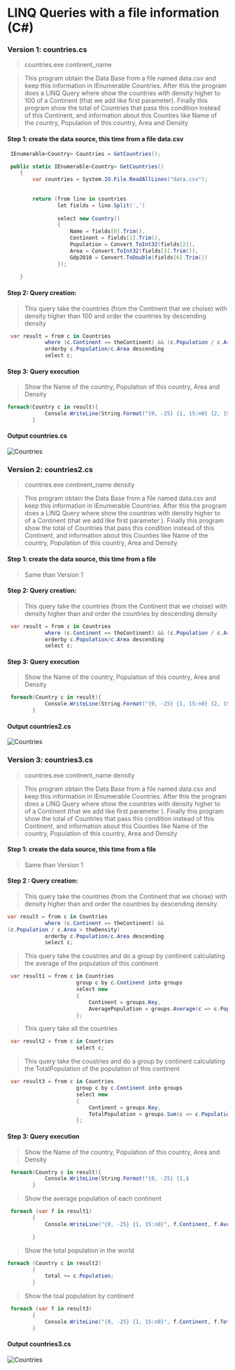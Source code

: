  # LINQ Queries with a file information (C#)

 ### Version 1: countries.cs 

 > countries.exe   continent_name

 > This program obtain the Data Base from a file 
named data.csv and keep this information in IEnumerable<Country> Countries. 
After this the program does a LINQ Query where show the countries with density higher to 100 of a 
Continent (that we add like first parameter). Finally this program show the total of Countries 
that pass this condition instead of this Continent, and information about this Counties 
like Name of the country, Population of this country, Area and Density

 #### Step 1: create the data source, this time from a file data.csv
```c#
 IEnumerable<Country> Countries = GetCountries();
```
```c#
 public static IEnumerable<Country> GetCountries()
    {
        var countries = System.IO.File.ReadAllLines("data.csv");
 
		
        return (from line in countries
                let fields = line.Split(',')
                
                select new Country()
                {
                    Name = fields[0].Trim(),
                    Continent = fields[1].Trim(),
                    Population = Convert.ToInt32(fields[2]),
                    Area = Convert.ToInt32(fields[3].Trim()),	
                    Gdp2010 = Convert.ToDouble(fields[6].Trim())
                });
               
    }
```
 #### Step 2: Query creation:

 > This query take the countries (from the 
Continent that we choise) with density higher than 
100 and order the countries by descending density 

```c#
 var result = from c in Countries
            where (c.Continent == theContinent) && (c.Population / c.Area > 100)
            orderby c.Population/c.Area descending
            select c;
```
 #### Step 3: Query execution 

 > Show the Name of the country, Population of this country, Area and Density

```c#
foreach(Country c in result){
            Console.WriteLine(String.Format("{0, -25} {1, 15:n0} {2, 15:n0} {3, 10:n1}", c.Name, c.Population, c.Area, (1.0*c.Population/c.Area)));
        }  
```
 #### Output countries.cs

 ![Countries](countries.PNG)



 ### Version 2: countries2.cs

 > countries.exe   continent_name   density

 >This program obtain the Data Base from a file named data.csv and keep this information in IEnumerable<Country> Countries.
After this the program does a LINQ Query where show the countries with density higher to <density> of a 
Continent (that we add like first parameter <continent name>).
Finally this program show the total of Countries that pass this condition instead of this 
Continent, and information about this Counties like Name of the country, Population of this 
country, Area and Density


 #### Step 1: create the data source, this time from a file
 
 > Same than Version 1

 #### Step 2: Query creation:

 > This query take the countries (from the Continent
 that we choise) with density higher than <density> and order the countries by descending density

```c#
 var result = from c in Countries
            where (c.Continent == theContinent) && (c.Population / c.Area > theDensity)
            orderby c.Population/c.Area descending
            select c;
```
 #### Step 3: Query execution

 > Show the Name of the country, Population of this
 country, Area and Density
```c#
 foreach(Country c in result){
            Console.WriteLine(String.Format("{0, -25} {1, 15:n0} {2, 15:n0} {3, 10:n1}", c.Name, c.Population, c.Area, (1.0*c.Population/c.Area)));
        }  
```
 #### Output countries2.cs

  ![Countries](countries2.PNG)

 
  ### Version 3: countries3.cs

 > countries.exe   continent_name   density

 > This program obtain the Data Base from a file 
named data.csv and keep this information in 
IEnumerable Countries. After this the program does 
a LINQ Query where show the countries with density 
higher to of a Continent (that we add like first 
parameter ). Finally this program show the total 
of Countries that pass this condition instead of 
this Continent, and information about this 
Counties like Name of the country, Population of 
this country, Area and Density

 #### Step 1: create the data source, this time from a file

 > Same than Version 1

 #### Step 2 : Query creation:

 > This query take the countries (from the 
Continent that we choise) with density higher than and order 
the countries by descending density

```c#
var result = from c in Countries
            where (c.Continent == theContinent) && 
(c.Population / c.Area > theDensity)
            orderby c.Population/c.Area descending
            select c;
```

 > This query take the coustries and do a 
group by continent calculating the average of the 
population of this continent

```c#
 var result1 = from c in Countries
                      group c by c.Continent into groups
                      select new
                      {
                          Continent = groups.Key,
                          AveragePopulation = groups.Average(c => c.Population),
                      };
```
 > This query take all the countries
```c#
 var result2 = from c in Countries
                      select c;
```
  > This query take the coustries and do a
group by continent calculating the TotalPopulation 
of the population of this continent 
```c#
 var result3 = from c in Countries
                      group c by c.Continent into groups
                      select new
                      {
                          Continent = groups.Key,
                          TotalPopulation = groups.Sum(c => c.Population),
                      };
```
 #### Step 3: Query execution

 > Show the Name of the country, Population of this country, Area and Density

```c#
 foreach(Country c in result){
            Console.WriteLine(String.Format("{0, -25} {1,$
        }
```
 > Show the average population of each continent

```c#
 foreach (var f in result1)
        {
            Console.WriteLine("{0, -25} {1, 15:n0}", f.Continent, f.AveragePopulation);

        }
```
 > Show the total population in the world

```c#
foreach (Country c in result2)
        {
            total += c.Population;
        }
```

  > Show the toal population by continent

```c#
 foreach (var f in result3)
        {
            Console.WriteLine("{0, -25} {1, 15:n0}", f.Continent, f.TotalPopulation);
        }
```

 #### Output countries3.cs

  ![Countries](countries3.PNG)
